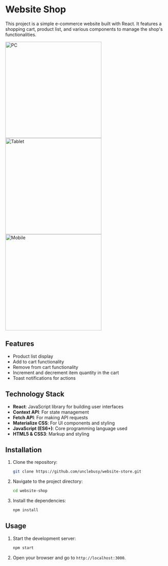 # Website Shop

This project is a simple e-commerce website built with React. It features a shopping cart, product list, and various components to manage the shop's functionalities.

<img src="https://i.ibb.co/M6sr04C/Website-Shop.png" alt="PC" height="300">
<img src="https://i.ibb.co/y4m0Z5H/Website-Shop-Medium.png" alt="Tablet" height="300">
<img src="https://i.ibb.co/fGR8yVv/Website-Shop-Low.png" alt="Mobile" height="300">



## Features

- Product list display
- Add to cart functionality
- Remove from cart functionality
- Increment and decrement item quantity in the cart
- Toast notifications for actions

## Technology Stack

- **React**: JavaScript library for building user interfaces
- **Context API**: For state management
- **Fetch API**: For making API requests
- **Materialize CSS**: For UI components and styling
- **JavaScript (ES6+)**: Core programming language used
- **HTML5 & CSS3**: Markup and styling

## Installation

1. Clone the repository:
    ```bash
    git clone https://github.com/unclebusy/website-store.git
    ```
2. Navigate to the project directory:
    ```bash
    cd website-shop
    ```
3. Install the dependencies:
    ```bash
    npm install
    ```

## Usage

1. Start the development server:
    ```bash
    npm start
    ```
2. Open your browser and go to `http://localhost:3000`.

